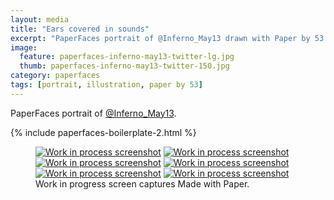 ```yaml
---
layout: media
title: "Ears covered in sounds"
excerpt: "PaperFaces portrait of @Inferno_May13 drawn with Paper by 53 on an iPad."
image: 
  feature: paperfaces-inferno-may13-twitter-lg.jpg
  thumb: paperfaces-inferno-may13-twitter-150.jpg
category: paperfaces
tags: [portrait, illustration, paper by 53]
---
```


PaperFaces portrait of [@Inferno_May13](http://twitter.com/Inferno_May13).

{% include paperfaces-boilerplate-2.html %}

<figure class="third">
	<a href="{{ site.url }}/images/paperfaces-inferno-may13-process-1-lg.jpg"><img src="{{ site.url }}/images/paperfaces-inferno-may13-process-1-600.jpg" alt="Work in process screenshot"></a>
	<a href="{{ site.url }}/images/paperfaces-inferno-may13-process-2-lg.jpg"><img src="{{ site.url }}/images/paperfaces-inferno-may13-process-2-600.jpg" alt="Work in process screenshot"></a>
	<a href="{{ site.url }}/images/paperfaces-inferno-may13-process-3-lg.jpg"><img src="{{ site.url }}/images/paperfaces-inferno-may13-process-3-600.jpg" alt="Work in process screenshot"></a>
	<a href="{{ site.url }}/images/paperfaces-inferno-may13-process-4-lg.jpg"><img src="{{ site.url }}/images/paperfaces-inferno-may13-process-4-600.jpg" alt="Work in process screenshot"></a>
	<a href="{{ site.url }}/images/paperfaces-inferno-may13-process-5-lg.jpg"><img src="{{ site.url }}/images/paperfaces-inferno-may13-process-5-600.jpg" alt="Work in process screenshot"></a>
	<a href="{{ site.url }}/images/paperfaces-inferno-may13-process-6-lg.jpg"><img src="{{ site.url }}/images/paperfaces-inferno-may13-process-6-600.jpg" alt="Work in process screenshot"></a>
	<figcaption>Work in progress screen captures Made with Paper.</figcaption>
</figure>